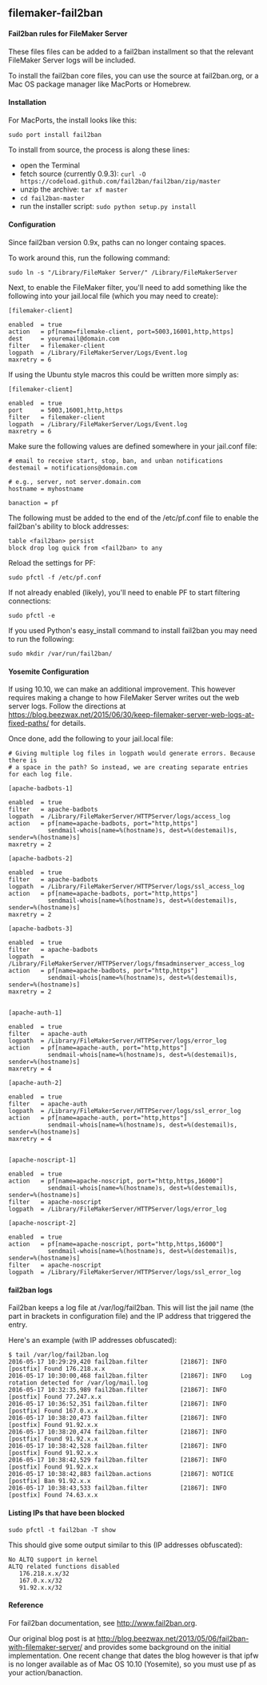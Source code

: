 ## filemaker-fail2ban
#### Fail2ban rules for FileMaker Server

These files files can be added to a fail2ban installment so that the relevant FileMaker Server logs will be included.

To install the fail2ban core files, you can use the source at fail2ban.org, or a Mac OS package manager like MacPorts or Homebrew.

#### Installation

For MacPorts, the install looks like this:

`sudo port install fail2ban`

To install from  source, the process is along these lines:

* open the Terminal
* fetch source (currently 0.9.3): `curl -O https://codeload.github.com/fail2ban/fail2ban/zip/master`
* unzip the archive: `tar xf master`
* `cd fail2ban-master`
* run the installer script: `sudo python setup.py install`

#### Configuration

Since fail2ban version 0.9x, paths can no longer containg spaces.

To work around this, run the following command:
```
sudo ln -s "/Library/FileMaker Server/" /Library/FileMakerServer
```

Next, to enable the FileMaker filter, you'll need to add something like the following into your jail.local file (which you may need to create):

```
[filemaker-client]

enabled  = true
action   = pf[name=filemake-client, port=5003,16001,http,https]
dest     = youremail@domain.com
filter   = filemaker-client
logpath  = /Library/FileMakerServer/Logs/Event.log
maxretry = 6
```

If using the Ubuntu style macros this could be written more simply as:

```
[filemaker-client]

enabled  = true
port     = 5003,16001,http,https
filter   = filemaker-client
logpath  = /Library/FileMakerServer/Logs/Event.log
maxretry = 6
```

Make sure the following values are defined somewhere in your jail.conf file:

```
# email to receive start, stop, ban, and unban notifications
destemail = notifications@domain.com

# e.g., server, not server.domain.com
hostname = myhostname

banaction = pf
```

The following must be added to the end of the /etc/pf.conf file to enable the fail2ban's ability to block addresses:
```
table <fail2ban> persist
block drop log quick from <fail2ban> to any
```

Reload the settings for PF:

`sudo pfctl -f /etc/pf.conf`

If not already enabled (likely), you'll need to enable PF to start filtering connections:

`sudo pfctl -e`

If you used Python's easy_install command to install fail2ban you may need to run the following:

`sudo mkdir /var/run/fail2ban/`


#### Yosemite Configuration

If using 10.10, we can make an additional improvement. This however requires making a change to how FileMaker Server writes out the web server logs. Follow the directions at https://blog.beezwax.net/2015/06/30/keep-filemaker-server-web-logs-at-fixed-paths/ for details.

Once done, add the following to your jail.local file:

```
# Giving multiple log files in logpath would generate errors. Because there is
# a space in the path? So instead, we are creating separate entries for each log file.

[apache-badbots-1]

enabled  = true
filter   = apache-badbots
logpath  = /Library/FileMakerServer/HTTPServer/logs/access_log
action   = pf[name=apache-badbots, port="http,https"]
           sendmail-whois[name=%(hostname)s, dest=%(destemail)s, sender=%(hostname)s]
maxretry = 2

[apache-badbots-2]

enabled  = true
filter   = apache-badbots
logpath  = /Library/FileMakerServer/HTTPServer/logs/ssl_access_log
action   = pf[name=apache-badbots, port="http,https"]
           sendmail-whois[name=%(hostname)s, dest=%(destemail)s, sender=%(hostname)s]
maxretry = 2

[apache-badbots-3]

enabled  = true
filter   = apache-badbots
logpath  = /Library/FileMakerServer/HTTPServer/logs/fmsadminserver_access_log
action   = pf[name=apache-badbots, port="http,https"]
           sendmail-whois[name=%(hostname)s, dest=%(destemail)s, sender=%(hostname)s]
maxretry = 2


[apache-auth-1]

enabled  = true
filter   = apache-auth
logpath  = /Library/FileMakerServer/HTTPServer/logs/error_log
action   = pf[name=apache-auth, port="http,https"]
           sendmail-whois[name=%(hostname)s, dest=%(destemail)s, sender=%(hostname)s]
maxretry = 4

[apache-auth-2]

enabled  = true
filter   = apache-auth
logpath  = /Library/FileMakerServer/HTTPServer/logs/ssl_error_log
action   = pf[name=apache-auth, port="http,https"]
           sendmail-whois[name=%(hostname)s, dest=%(destemail)s, sender=%(hostname)s]
maxretry = 4


[apache-noscript-1]

enabled  = true
action   = pf[name=apache-noscript, port="http,https,16000"]
           sendmail-whois[name=%(hostname)s, dest=%(destemail)s, sender=%(hostname)s]
filter   = apache-noscript
logpath  = /Library/FileMakerServer/HTTPServer/logs/error_log

[apache-noscript-2]

enabled  = true
action   = pf[name=apache-noscript, port="http,https,16000"]
           sendmail-whois[name=%(hostname)s, dest=%(destemail)s, sender=%(hostname)s]
filter   = apache-noscript
logpath  = /Library/FileMakerServer/HTTPServer/logs/ssl_error_log
```

#### fail2ban logs

Fail2ban keeps a log file at /var/log/fail2ban. This will list the jail name (the part in brackets in configuration file) and the IP address that triggered the entry.

Here's an example (with IP addresses obfuscated):

```
$ tail /var/log/fail2ban.log
2016-05-17 10:29:29,420 fail2ban.filter         [21867]: INFO    [postfix] Found 176.218.x.x
2016-05-17 10:30:00,468 fail2ban.filter         [21867]: INFO    Log rotation detected for /var/log/mail.log
2016-05-17 10:32:35,989 fail2ban.filter         [21867]: INFO    [postfix] Found 77.247.x.x
2016-05-17 10:36:52,351 fail2ban.filter         [21867]: INFO    [postfix] Found 167.0.x.x
2016-05-17 10:38:20,473 fail2ban.filter         [21867]: INFO    [postfix] Found 91.92.x.x
2016-05-17 10:38:20,474 fail2ban.filter         [21867]: INFO    [postfix] Found 91.92.x.x
2016-05-17 10:38:42,528 fail2ban.filter         [21867]: INFO    [postfix] Found 91.92.x.x
2016-05-17 10:38:42,529 fail2ban.filter         [21867]: INFO    [postfix] Found 91.92.x.x
2016-05-17 10:38:42,883 fail2ban.actions        [21867]: NOTICE  [postfix] Ban 91.92.x.x
2016-05-17 10:38:43,533 fail2ban.filter         [21867]: INFO    [postfix] Found 74.63.x.x
```

#### Listing IPs that have been blocked

```
sudo pfctl -t fail2ban -T show
````

This should give some output similar to this (IP addresses obfuscated):

```
No ALTQ support in kernel
ALTQ related functions disabled
   176.218.x.x/32
   167.0.x.x/32
   91.92.x.x/32
```

#### Reference

For fail2ban documentation, see http://www.fail2ban.org.

Our original blog post is at http://blog.beezwax.net/2013/05/06/fail2ban-with-filemaker-server/ and provides some background on the initial implementation.
One recent change that dates the blog however is that ipfw is no longer available as of Mac OS 10.10 (Yosemite), so you must use pf as your action/banaction.

